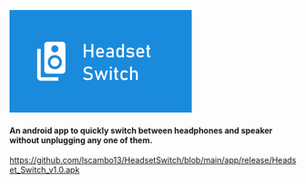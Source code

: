 ![COVER](https://github.com/lscambo13/HeadsetSwitch/blob/main/app/src/main/res/mipmap-xhdpi/ic_banner.png)

#### An android app to quickly switch between headphones and speaker without unplugging any one of them.

https://github.com/lscambo13/HeadsetSwitch/blob/main/app/release/Headset_Switch_v1.0.apk
